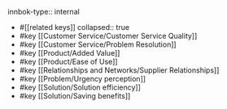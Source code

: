 innbok-type:: internal
- #[[related keys]]
collapsed:: true
- #key [[Customer Service/Customer Service Quality]]
- #key [[Customer Service/Problem Resolution]]
- #key [[Product/Added Value]]
- #key [[Product/Ease of Use]]
- #key [[Relationships and Networks/Supplier Relationships]]
- #key [[Problem/Urgency perception]]
- #key [[Solution/Solution efficiency]]
- #key [[Solution/Saving benefits]]


